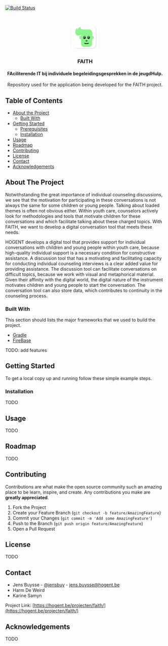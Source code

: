 [![Build Status](http://34.70.18.236/jenkins/buildStatus/icon?job=FAITH%2Fmaster)](http://34.70.18.236/jenkins/job/FAITH/job/master/)



<!-- PROJECT LOGO -->
<br />
<p align="center">
    <a href="https://hogent.be/projecten/faith/">
        <img src="images/applogo.png" alt="Logo" width="80" height="80">
    </a>

  <h3 align="center">FAITH</h3>
  <h4 align="center">FAciliterende IT bij individuele begeleidingsgesprekken in de jeugdHulp.</h4>

  <p align="center">
    Repository used for the application being developed for the FAITH project. 
  </p>
</p>

<!-- TABLE OF CONTENTS -->
## Table of Contents

* [About the Project](#about-the-project)
  * [Built With](#built-with)
* [Getting Started](#getting-started)
  * [Prerequisites](#prerequisites)
  * [Installation](#installation)
* [Usage](#usage)
* [Roadmap](#roadmap)
* [Contributing](#contributing)
* [License](#license)
* [Contact](#contact)
* [Acknowledgements](#acknowledgements)

<!-- ABOUT THE PROJECT -->
## About The Project

Notwithstanding the great importance of individual counseling discussions, we see that the
motivation for participating in these conversations is not always the same for some children
or young people. Talking about loaded themes is often not obvious either.
Within youth care, counselors actively look for methodologies and tools that motivate children
for these conversations and which facilitate talking about these charged topics.
With FAITH, we want to develop a digital conversation tool that meets these needs.

HOGENT develops a digital tool that provides support for individual conversations with children
and young people within youth care, because high-quality individual support is a necessary condition
for constructive assistance. A discussion tool that has a motivating and facilitating capacity for
conducting individual counseling interviews is a clear added value for providing assistance.
The discussion tool can facilitate conversations on difficult topics, because we work with visual
and metaphorical material. Given their affinity with the digital world, the digital nature of
the instrument motivates children and young people to start the conversation.
The conversation tool can also store data, which contributes to continuity in the counseling process.


### Built With
This section should lists the major frameworks that we used to build the project.
* [Gradle](https://gradle.org)
* [FireBase](https://firebase.google.com)

TODO: add features



<!-- GETTING STARTED -->
## Getting Started

To get a local copy up and running follow these simple example steps.



### Installation

TODO

<!-- USAGE EXAMPLES -->
## Usage

TODO

<!-- ROADMAP -->
## Roadmap

TODO

<!-- CONTRIBUTING -->
## Contributing

Contributions are what make the open source community such an amazing place to be learn, inspire, and create. Any contributions you make are **greatly appreciated**.

1. Fork the Project
2. Create your Feature Branch (`git checkout -b feature/AmazingFeature`)
3. Commit your Changes (`git commit -m 'Add some AmazingFeature'`)
4. Push to the Branch (`git push origin feature/AmazingFeature`)
5. Open a Pull Request



<!-- LICENSE -->
## License

TODO

<!-- CONTACT -->
## Contact

- Jens Buysse - [@jensbuy](https://twitter.com/jensbuy) - jens.buysse@hogent.be
- Harm De Weird 
- Karine Samyn

Project Link: [https://hogent.be/projecten/faith/](https://hogent.be/projecten/faith/)



<!-- ACKNOWLEDGEMENTS -->
## Acknowledgements


TODO


<!-- MARKDOWN LINKS & IMAGES -->
<!-- https://www.markdownguide.org/basic-syntax/#reference-style-links -->
[contributors-shield]: https://img.shields.io/github/contributors/othneildrew/Best-README-Template.svg?style=flat-square
[contributors-url]: https://github.com/othneildrew/Best-README-Template/graphs/contributors
[forks-shield]: https://img.shields.io/github/forks/othneildrew/Best-README-Template.svg?style=flat-square
[forks-url]: https://github.com/othneildrew/Best-README-Template/network/members
[stars-shield]: https://img.shields.io/github/stars/othneildrew/Best-README-Template.svg?style=flat-square
[stars-url]: https://github.com/othneildrew/Best-README-Template/stargazers
[issues-shield]: https://img.shields.io/github/issues/othneildrew/Best-README-Template.svg?style=flat-square
[issues-url]: https://github.com/othneildrew/Best-README-Template/issues
[license-shield]: https://img.shields.io/github/license/othneildrew/Best-README-Template.svg?style=flat-square
[license-url]: https://github.com/othneildrew/Best-README-Template/blob/master/LICENSE.txt
[linkedin-shield]: https://img.shields.io/badge/-LinkedIn-black.svg?style=flat-square&logo=linkedin&colorB=555
[linkedin-url]: https://linkedin.com/in/othneildrew
[product-screenshot]: images/screenshot.png